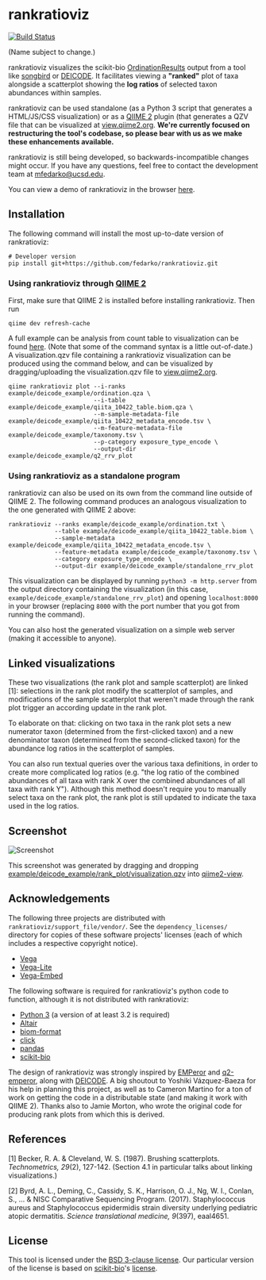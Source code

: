 # rankratioviz
[![Build Status](https://travis-ci.org/fedarko/rankratioviz.svg?branch=master)](https://travis-ci.org/fedarko/rankratioviz)

(Name subject to change.)

rankratioviz visualizes the scikit-bio [OrdinationResults](http://scikit-bio.org/docs/latest/generated/skbio.stats.ordination.OrdinationResults.html) output from a tool like
[songbird](https://github.com/mortonjt/songbird) or
[DEICODE](https://github.com/biocore/DEICODE). It facilitates viewing
a __"ranked"__ plot of taxa alongside a scatterplot showing the __log ratios__ of
selected taxon abundances within samples.

rankratioviz can be used standalone (as a Python 3 script that generates a
HTML/JS/CSS visualization) or as a [QIIME 2](https://qiime2.org/) plugin (that generates a QZV file that can be visualized at [view.qiime2.org](https://view.qiime2.org/).
**We're
currently focused on restructuring the tool's codebase, so please bear with us as
we make these enhancements available.**

rankratioviz is still being developed, so backwards-incompatible changes might
occur. If you have any questions, feel free to contact the development team at
[mfedarko@ucsd.edu](mailto:mfedarko@ucsd.edu).

You can view a demo of rankratioviz in the browser [here](https://fedarko.github.io/rrv/).

## Installation

The following command will install the most up-to-date version of rankratioviz:
```
# Developer version
pip install git+https://github.com/fedarko/rankratioviz.git
```

### Using rankratioviz through [QIIME 2](https://qiime2.org/)

First, make sure that QIIME 2 is installed before installing rankratioviz.
Then run

```
qiime dev refresh-cache
```

A full example can be analysis from count table to visualization can be found
[here](https://github.com/cameronmartino/rankratioviz/blob/master/example/deicode.ipynb).
(Note that some of the command syntax is a little out-of-date.)
A visualization.qzv file containing a rankratioviz visualization
can be produced using the command below, and can be visualized by dragging/uploading
the visualization.qzv file to
[view.qiime2.org](https://view.qiime2.org/).

```
qiime rankratioviz plot --i-ranks example/deicode_example/ordination.qza \
                        --i-table example/deicode_example/qiita_10422_table.biom.qza \
                        --m-sample-metadata-file example/deicode_example/qiita_10422_metadata_encode.tsv \
                        --m-feature-metadata-file example/deicode_example/taxonomy.tsv \
                        --p-category exposure_type_encode \
                        --output-dir example/deicode_example/q2_rrv_plot
```

### Using rankratioviz as a standalone program

rankratioviz can also be used on its own from the command line outside of QIIME 2.
The following command produces an analogous visualization to the one generated
with QIIME 2 above:

```
rankratioviz --ranks example/deicode_example/ordination.txt \
             --table example/deicode_example/qiita_10422_table.biom \
             --sample-metadata example/deicode_example/qiita_10422_metadata_encode.tsv \
             --feature-metadata example/deicode_example/taxonomy.tsv \
             --category exposure_type_encode \
             --output-dir example/deicode_example/standalone_rrv_plot
```

This visualization can be displayed by running `python3 -m http.server` from
the output directory containing the visualization (in this case,
`example/deicode_example/standalone_rrv_plot`) and opening `localhost:8000` in
your browser (replacing `8000` with the port number that you got from running
the command).

You can also host the generated visualization on a simple web server (making it
accessible to anyone).

## Linked visualizations
These two visualizations (the rank plot and sample scatterplot) are linked [1]:
selections in the rank plot modify the scatterplot of samples, and
modifications of the sample scatterplot that weren't made through the rank plot
trigger an according update in the rank plot.

To elaborate on that: clicking on two taxa in the rank plot sets a new
numerator taxon (determined from the first-clicked taxon) and a new denominator
taxon (determined from the second-clicked taxon) for the abundance log ratios
in the scatterplot of samples.

You can also run textual queries over the various taxa definitions, in order to
create more complicated log ratios
(e.g. "the log ratio of the combined abundances of all
taxa with rank X over the combined abundances of all taxa with rank Y").
Although this method doesn't require you to manually select taxa on the rank
plot, the rank plot is still updated to indicate the taxa used in the log
ratios.

## Screenshot

![Screenshot](https://github.com/cameronmartino/rankratioviz/blob/master/screenshots/genera.png)

This screenshot was generated by dragging and dropping [example/deicode_example/rank_plot/visualization.qzv](https://github.com/cameronmartino/rankratioviz/blob/master/example/deicode_example/rank_plot/visualization.qzv) into [qiime2-view](https://view.qiime2.org/).

## Acknowledgements

The following three projects are distributed with
`rankratioviz/support_file/vendor/`.
See the `dependency_licenses/` directory for copies of these software projects'
licenses (each of which includes a respective copyright notice).
- [Vega](https://vega.github.io/vega/)
- [Vega-Lite](https://vega.github.io/vega-lite/)
- [Vega-Embed](https://github.com/vega/vega-embed)

The following software is required for rankratioviz's python code to function,
although it is not distributed with rankratioviz:
- [Python 3](https://www.python.org/) (a version of at least 3.2 is required)
- [Altair](https://altair-viz.github.io/)
- [biom-format](http://biom-format.org/)
- [click](https://palletsprojects.com/p/click/)
- [pandas](https://pandas.pydata.org/)
- [scikit-bio](http://scikit-bio.org/)

The design of rankratioviz was strongly inspired by
[EMPeror](https://github.com/biocore/emperor) and
[q2-emperor](https://github.com/qiime2/q2-emperor/), along with
[DEICODE](https://github.com/biocore/DEICODE). A big shoutout to
Yoshiki Vázquez-Baeza for his help in planning this project, as well as to
Cameron Martino for a ton of work on getting the code in a distributable state
(and making it work with QIIME 2). Thanks also to Jamie Morton, who wrote the
original code for producing rank plots from which this is derived.

## References

[1] Becker, R. A. & Cleveland, W. S. (1987). Brushing scatterplots. _Technometrics, 29_(2), 127-142. (Section 4.1 in particular talks about linking visualizations.)

[2] Byrd, A. L., Deming, C., Cassidy, S. K., Harrison, O. J., Ng, W. I., Conlan, S., ... & NISC Comparative Sequencing Program. (2017). Staphylococcus aureus and Staphylococcus epidermidis strain diversity underlying pediatric atopic dermatitis. _Science translational medicine, 9_(397), eaal4651.

## License

This tool is licensed under the [BSD 3-clause license](https://en.wikipedia.org/wiki/BSD_licenses#3-clause_license_(%22BSD_License_2.0%22,_%22Revised_BSD_License%22,_%22New_BSD_License%22,_or_%22Modified_BSD_License%22)).
Our particular version of the license is based on [scikit-bio](https://github.com/biocore/scikit-bio)'s [license](https://github.com/biocore/scikit-bio/blob/master/COPYING.txt).
